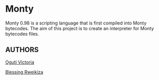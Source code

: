# Monty
Monty 0.98 is a scripting language that is first compiled into Monty bytecodes. The aim of this project is to create an interpreter for Monty bytecodes files.

## AUTHORS
[Oguti Victoria](https://github.com/victoria-20)

[Blessing Rweikiza](https://linktr.ee/blessnathan01)
